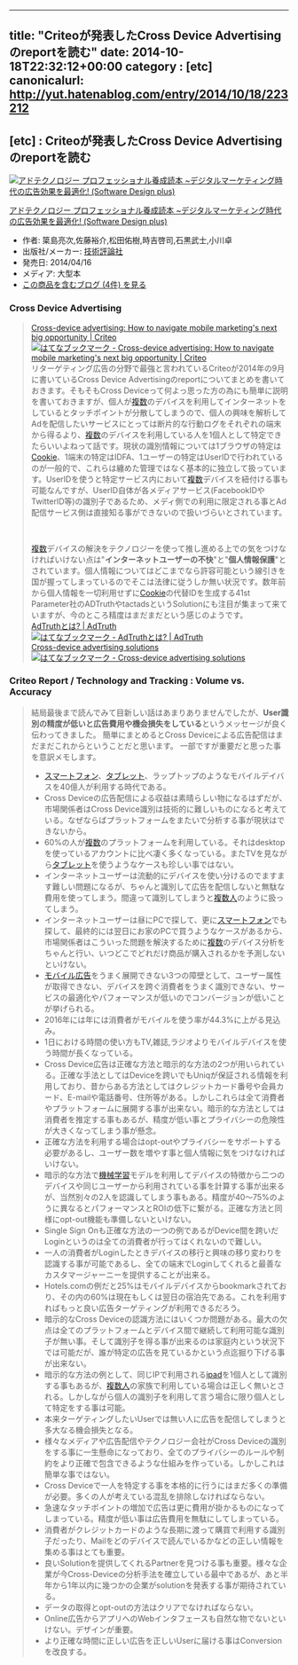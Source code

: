 
---
title: "Criteoが発表したCross Device Advertisingのreportを読む"
date: 2014-10-18T22:32:12+00:00
category : [etc]
canonicalurl: http://yut.hatenablog.com/entry/2014/10/18/223212
---

## [etc] : Criteoが発表したCross Device Advertisingのreportを読む

<p><div class="amazlet-box"><a href="http://www.amazon.co.jp/exec/obidos/ASIN/4774164291/yutakikuchi-22/"><img src="http://ecx.images-amazon.com/images/I/51D660VqMqL._SL160_.jpg" class="hatena-asin-detail-image" alt="アドテクノロジー プロフェッショナル養成読本 ~デジタルマーケティング時代の広告効果を最適化! (Software Design plus)" title="アドテクノロジー プロフェッショナル養成読本 ~デジタルマーケティング時代の広告効果を最適化! (Software Design plus)"></a><div class="hatena-asin-detail-info"><p class="hatena-asin-detail-title"><a href="http://www.amazon.co.jp/exec/obidos/ASIN/4774164291/yutakikuchi-22/">アドテクノロジー プロフェッショナル養成読本 ~デジタルマーケティング時代の広告効果を最適化! (Software Design plus)</a></p><ul><li><span class="hatena-asin-detail-label">作者:</span> 簗島亮次,佐藤裕介,松田佑樹,時吉啓司,石黒武士,小川卓</li><li><span class="hatena-asin-detail-label">出版社/メーカー:</span> <a class="keyword" href="http://d.hatena.ne.jp/keyword/%B5%BB%BD%D1%C9%BE%CF%C0%BC%D2">技術評論社</a></li><li><span class="hatena-asin-detail-label">発売日:</span> 2014/04/16</li><li><span class="hatena-asin-detail-label">メディア:</span> 大型本</li><li><a href="http://d.hatena.ne.jp/asin/4774164291/yutakikuchi-22" target="_blank">この商品を含むブログ (4件) を見る</a></li></ul></div><div class="hatena-asin-detail-foot"></div></div></p>

<div class="section">
<h3>Cross Device Advertising</h3>

<blockquote>
    <p><a href="http://www.criteo.com/resources/cross-device-advertising-mobile-marketing-next-big-opportunity/">Cross-device advertising: How to navigate mobile marketing's next big opportunity | Criteo</a> <a href="http://b.hatena.ne.jp/entry/www.criteo.com/resources/cross-device-advertising-mobile-marketing-next-big-opportunity/"><img src="http://b.hatena.ne.jp/entry/image/http://www.criteo.com/resources/cross-device-advertising-mobile-marketing-next-big-opportunity/" alt="はてなブックマーク - Cross-device advertising: How to navigate mobile marketing's next big opportunity | Criteo" border="0" /></a><br />
リターゲティング広告の分野で最強と言われているCriteoが2014年の9月に書いているCross Device Advertisingのreportについてまとめを書いておきます。そもそもCross Deviceって何よっ思った方の為にも簡単に説明を書いておきますが、個人が<a class="keyword" href="http://d.hatena.ne.jp/keyword/%CA%A3%BF%F4">複数</a>のデバイスを利用してインターネットをしているとタッチポイントが分散してしまうので、個人の興味を解析してAdを配信したいサービスにとっては断片的な行動ログをそれぞれの端末から得るより、<a class="keyword" href="http://d.hatena.ne.jp/keyword/%CA%A3%BF%F4">複数</a>のデバイスを利用している人を1個人として特定できたらいいよねって話です。現状の識別情報については1ブラウザの特定は<a class="keyword" href="http://d.hatena.ne.jp/keyword/Cookie">Cookie</a>、1端末の特定はIDFA、1ユーザーの特定はUserIDで行われているのが一般的で、これらは纏めた管理ではなく基本的に独立して扱っています。UserIDを使うと特定サービス内において<a class="keyword" href="http://d.hatena.ne.jp/keyword/%CA%A3%BF%F4">複数</a>デバイスを紐付ける事も可能なんですが、UserID自体が各メディアサービス(FacebookIDやTwitterID等)の識別子であるため、メディ側での利用に限定される事とAd配信サービス側は直接知る事ができないので扱いづらいとされています。</p><br />
<p><a class="keyword" href="http://d.hatena.ne.jp/keyword/%CA%A3%BF%F4">複数</a>デバイスの解決をテクノロジーを使って推し進める上での気をつけなければいけない点は"<b>インターネットユーザーの不快</b>"と"<b>個人情報保護</b>"とされています。個人情報についてはどこまでなら許容可能という線引きを国が握ってしまっているのでそこは法律に従うしか無い状況です。数年前から個人情報を一切利用せずに<a class="keyword" href="http://d.hatena.ne.jp/keyword/Cookie">Cookie</a>の代替IDを生成する41st Parameter社のADTruthやtactadsというSolutionにも注目が集まって来ていますが、今のところ精度はまだまだという感じのようです。<br />
<a href="http://www.adtruth.com/japan">AdTruthとは? | AdTruth</a> <a href="http://b.hatena.ne.jp/entry/www.adtruth.com/japan"><img src="http://b.hatena.ne.jp/entry/image/http://www.adtruth.com/japan" alt="はてなブックマーク - AdTruthとは? | AdTruth" border="0" /></a><br />
<a href="http://www.tactads.com/en/">Cross-device advertising solutions</a> <a href="http://b.hatena.ne.jp/entry/www.tactads.com/en/"><img src="http://b.hatena.ne.jp/entry/image/http://www.tactads.com/en/" alt="はてなブックマーク - Cross-device advertising solutions" border="0" /></a></p>

</blockquote>

</div>
<div class="section">
<h3>Criteo Report / Technology and Tracking : Volume vs. Accuracy</h3>

<blockquote>
    <p>結局最後まで読んでみて目新しい話はあまりありませんでしたが、<b>User識別の精度が低いと広告費用や機会損失をしている</b>というメッセージが良く伝わってきました。 簡単にまとめるとCross Deviceによる広告配信はまだまだこれからということだと思います。 一部ですが重要だと思った事を意訳メモします。</p>

<ul>
<li><a class="keyword" href="http://d.hatena.ne.jp/keyword/%A5%B9%A5%DE%A1%BC%A5%C8%A5%D5%A5%A9%A5%F3">スマートフォン</a>、<a class="keyword" href="http://d.hatena.ne.jp/keyword/%A5%BF%A5%D6%A5%EC%A5%C3%A5%C8">タブレット</a>、ラップトップのようなモバイルデイバスを40億人が利用する時代である。</li>
<li>Cross Deviceの広告配信による収益は素晴らしい物になるはずだが、市場関係者はCross Device識別は技術的に難しいものになると考えている。なぜならばプラットフォームをまたいで分析する事が現状はできないから。</li>
<li>60%の人が<a class="keyword" href="http://d.hatena.ne.jp/keyword/%CA%A3%BF%F4">複数</a>のプラットフォームを利用している。それはdesktopを使っているアカウントに比べ凄く多くなっている。またTVを見ながら<a class="keyword" href="http://d.hatena.ne.jp/keyword/%A5%BF%A5%D6%A5%EC%A5%C3%A5%C8">タブレット</a>を使うようなケースも珍しい事ではない。</li>
<li>インターネットユーザーは流動的にデバイスを使い分けるのでますます難しい問題になるが、ちゃんと識別して広告を配信しないと無駄な費用を使ってしまう。間違って識別してしまうと<a class="keyword" href="http://d.hatena.ne.jp/keyword/%CA%A3%BF%F4%BF%CD">複数人</a>のように扱ってしまう。</li>
<li>インターネットユーザーは昼にPCで探して、更に<a class="keyword" href="http://d.hatena.ne.jp/keyword/%A5%B9%A5%DE%A1%BC%A5%C8%A5%D5%A5%A9%A5%F3">スマートフォン</a>でも探して、最終的には翌日にお家のPCで買うようなケースがあるから、市場関係者はこういった問題を解決するために<a class="keyword" href="http://d.hatena.ne.jp/keyword/%CA%A3%BF%F4">複数</a>のデバイス分析をちゃんと行い、いつどこでどれだけ商品が購入されるかを予測しないといけない。</li>
<li><a class="keyword" href="http://d.hatena.ne.jp/keyword/%A5%E2%A5%D0%A5%A4%A5%EB%B9%AD%B9%F0">モバイル広告</a>をうまく展開できない3つの障壁として、ユーザー属性が取得できない、デバイスを跨ぐ消費者をうまく識別できない、サービスの最適化やパフォーマンスが低いのでコンバージョンが低いことが挙げられる。</li>
<li>2016年には年には消費者がモバイルを使う率が44.3%に上がる見込み。</li>
<li>1日における時間の使い方もTV,雑誌,ラジオよりモバイルデバイスを使う時間が長くなっている。</li>
<li>Cross Device広告は正確な方法と暗示的な方法の2つが用いられている。正確な手法としてはDeviceを跨いでもUniqが保証される情報を利用しており、昔からある方法としてはクレジットカード番号や会員カード、E-mailや電話番号、住所等がある。しかしこれらは全て消費者やプラットフォームに展開する事が出来ない。暗示的な方法としては消費者を推定する事もあるが、精度が低い事とプライバシーの危険性が大きくなってしまう事が懸念。</li>
<li>正確な方法を利用する場合はopt-outやプライバシーをサポートする必要があるし、ユーザー数を増やす事と個人情報に気をつけなければいけない。</li>
<li>暗示的な方法で<a class="keyword" href="http://d.hatena.ne.jp/keyword/%B5%A1%B3%A3%B3%D8%BD%AC">機械学習</a>モデルを利用してデバイスの特徴から二つのデバイスや同じユーザーから利用されている事を計算する事が出来るが、当然別々の2人を認識してしまう事もある。精度が40〜75%のように異なるとパフォーマンスとROIの低下に繋がる。正確な方法と同様にopt-out機能も準備しないといけない。</li>
<li>Single Sign Onも正確な方法の一つの例であるがDevice間を跨いだLoginというのは全ての消費者が行ってはくれないので難しい。</li>
<li>一人の消費者がLoginしたときデバイスの移行と興味の移り変わりを認識する事が可能であるし、全ての端末でLoginしてくれると最善なカスタマージャーニーを提供することが出来る。</li>
<li>Hotels.comの例だと25%はモバイルデバイスからbookmarkされており、その内の60%は現在もしくは翌日の宿泊先である。これを利用すればもっと良い広告ターゲティングが利用できるだろう。</li>
<li>暗示的なCross Deviceの認識方法にはいくつか問題がある。最大の欠点は全てのプラットフォームとデバイス間で継続して利用可能な識別子が無い事。そして識別子を得る事が出来るのは家庭内という状況下では可能だが、誰が特定の広告を見ているかという点迄掘り下げる事が出来ない。</li>
<li>暗示的な方法の例として、同じIPで利用される<a class="keyword" href="http://d.hatena.ne.jp/keyword/ipad">ipad</a>を1個人として識別する事もあるが、<a class="keyword" href="http://d.hatena.ne.jp/keyword/%CA%A3%BF%F4%BF%CD">複数人</a>の家族で利用している場合は正しく無いとされる。しかしながら個人の識別子を利用して言う場合に限り個人として特定をする事は可能。</li>
<li>本来ターゲティングしたいUserでは無い人に広告を配信してしまうと多大なる機会損失となる。</li>
<li>様々なメディアや広告配信やテクノロジー会社がCross Deviceの識別をする事に一生懸命になっており、全てのプライバシーのルールや制約をより正確で包含できるような仕組みを作っている。しかしこれは簡単な事ではない。</li>
<li>Cross Deviceで一人を特定する事を本格的に行うにはまだ多くの準備が必要。多くの人が考えている混乱を排除しなければならない。</li>
<li>急速なタッチポイントの増加で広告は更に費用が掛かるものになってしまっている。精度が低い事は広告費用を無駄にしてしまっている。</li>
<li>消費者がクレジットカードのような長期に渡って購買で利用する識別子だったり、Mailをどのデバイスで読んでいるかなどの正しい情報を集める事はとても重要。</li>
<li>良いSolutionを提供してくれるPartnerを見つける事も重要。様々な企業が今Cross-Deviceの分析手法を確立している最中であるが、あと半年から1年以内に幾つかの企業がsolutionを発表する事が期待されている。</li>
<li>データの取得とopt-outの方法はクリアでなければならない。</li>
<li>Online広告からアプリへのWebインタフェースも自然な物でないといけない。デザインが重要。</li>
<li>より正確な時間に正しい広告を正しいUserに届ける事はConversionを改良する。</li>
</ul>
</blockquote>

</div>

